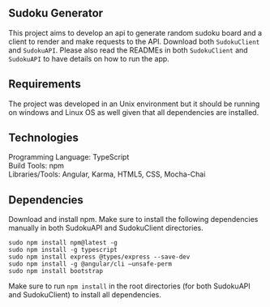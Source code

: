 ## Sudoku Generator

This project aims to develop an api to generate random sudoku board and a client to render and make requests to the API. Download both `SudokuClient` and `SudokuAPI`. Please also read the READMEs in both `SudokuClient` and `SudokuAPI` to have details on how to run the app.

## Requirements
The project was developed in an Unix environment but it should be running on windows and Linux OS as well given that all dependencies are installed.

## Technologies
Programming Language: TypeScript\
Build Tools: npm\
Libraries/Tools: Angular, Karma, HTML5, CSS, Mocha-Chai

## Dependencies

Download and install npm. Make sure to install the following dependencies manually in both SudokuAPI and SudokuClient directories.
```
sudo npm install npm@latest -g
sudo npm install -g typescript
sudo npm install express @types/express --save-dev
sudo npm install -g @angular/cli –unsafe-perm
sudo npm install bootstrap
```
Make sure to run `npm install` in the root directories (for both SudokuAPI and SudokuClient) to install all dependencies.

